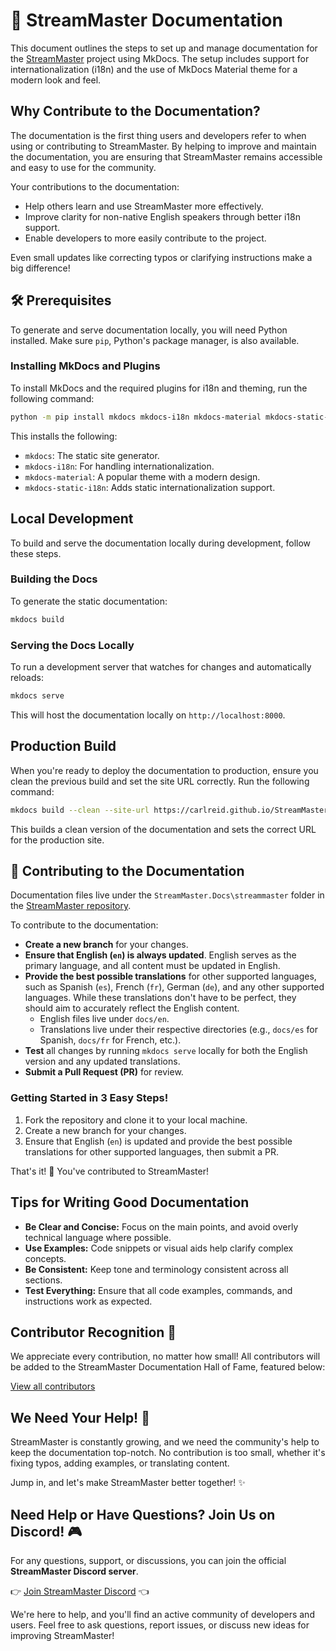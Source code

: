 # 📘 StreamMaster Documentation

This document outlines the steps to set up and manage documentation for the [StreamMaster](https://github.com/carlreid/StreamMaster) project using MkDocs. The setup includes support for internationalization (i18n) and the use of MkDocs Material theme for a modern look and feel.

## Why Contribute to the Documentation?

The documentation is the first thing users and developers refer to when using or contributing to StreamMaster. By helping to improve and maintain the documentation, you are ensuring that StreamMaster remains accessible and easy to use for the community.

Your contributions to the documentation:

- Help others learn and use StreamMaster more effectively.
- Improve clarity for non-native English speakers through better i18n support.
- Enable developers to more easily contribute to the project.

Even small updates like correcting typos or clarifying instructions make a big difference!

## 🛠 Prerequisites

To generate and serve documentation locally, you will need Python installed. Make sure `pip`, Python's package manager, is also available.

### Installing MkDocs and Plugins

To install MkDocs and the required plugins for i18n and theming, run the following command:

```bash
python -m pip install mkdocs mkdocs-i18n mkdocs-material mkdocs-static-i18n mkdocs-include-markdown-plugin
```

This installs the following:

- `mkdocs`: The static site generator.
- `mkdocs-i18n`: For handling internationalization.
- `mkdocs-material`: A popular theme with a modern design.
- `mkdocs-static-i18n`: Adds static internationalization support.

## Local Development

To build and serve the documentation locally during development, follow these steps.

### Building the Docs

To generate the static documentation:

```bash
mkdocs build
```

### Serving the Docs Locally

To run a development server that watches for changes and automatically reloads:

```bash
mkdocs serve
```

This will host the documentation locally on `http://localhost:8000`.

## Production Build

When you're ready to deploy the documentation to production, ensure you clean the previous build and set the site URL correctly. Run the following command:

```bash
mkdocs build --clean --site-url https://carlreid.github.io/StreamMaster/
```

This builds a clean version of the documentation and sets the correct URL for the production site.

## 📝 Contributing to the Documentation

Documentation files live under the `StreamMaster.Docs\streammaster` folder in the [StreamMaster repository](https://github.com/carlreid/StreamMaster).

To contribute to the documentation:

- **Create a new branch** for your changes.
- **Ensure that English (`en`) is always updated**. English serves as the primary language, and all content must be updated in English.
- **Provide the best possible translations** for other supported languages, such as Spanish (`es`), French (`fr`), German (`de`), and any other supported languages. While these translations don't have to be perfect, they should aim to accurately reflect the English content.
  - English files live under `docs/en`.
  - Translations live under their respective directories (e.g., `docs/es` for Spanish, `docs/fr` for French, etc.).
- **Test** all changes by running `mkdocs serve` locally for both the English version and any updated translations.
- **Submit a Pull Request (PR)** for review.

### Getting Started in 3 Easy Steps!

1. Fork the repository and clone it to your local machine.
2. Create a new branch for your changes.
3. Ensure that English (`en`) is updated and provide the best possible translations for other supported languages, then submit a PR.

That's it! 🎉 You've contributed to StreamMaster!

## Tips for Writing Good Documentation

- **Be Clear and Concise:** Focus on the main points, and avoid overly technical language where possible.
- **Use Examples:** Code snippets or visual aids help clarify complex concepts.
- **Be Consistent:** Keep tone and terminology consistent across all sections.
- **Test Everything:** Ensure that all code examples, commands, and instructions work as expected.

## Contributor Recognition 🌟

We appreciate every contribution, no matter how small! All contributors will be added to the StreamMaster Documentation Hall of Fame, featured below:

[View all contributors](Contributors.md)

## We Need Your Help! 🤝

StreamMaster is constantly growing, and we need the community's help to keep the documentation top-notch. No contribution is too small, whether it's fixing typos, adding examples, or translating content.

Jump in, and let's make StreamMaster better together! ✨

## Need Help or Have Questions? Join Us on Discord! 🎮

For any questions, support, or discussions, you can join the official **StreamMaster Discord server**.

👉 [Join StreamMaster Discord](https://discord.gg/gFz7EtHhG2) 👈

We're here to help, and you'll find an active community of developers and users. Feel free to ask questions, report issues, or discuss new ideas for improving StreamMaster!
